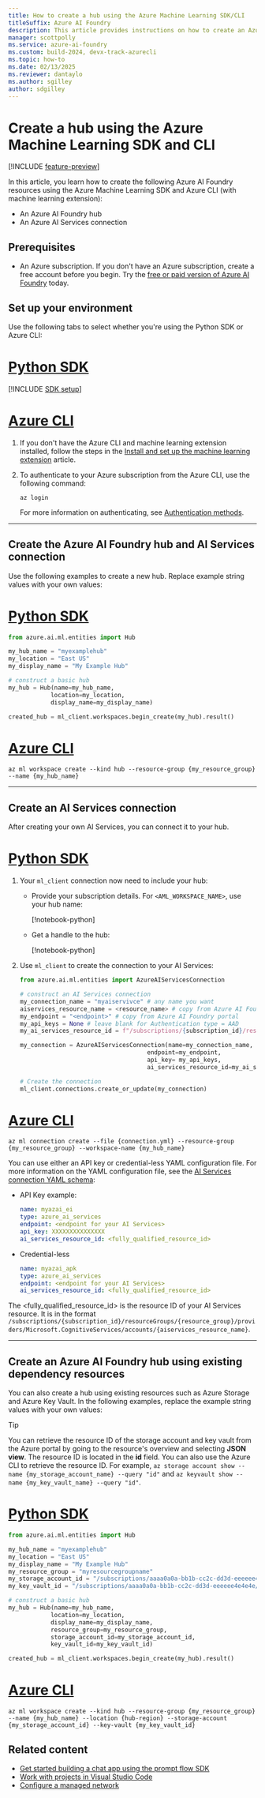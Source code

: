 ```yaml
---
title: How to create a hub using the Azure Machine Learning SDK/CLI
titleSuffix: Azure AI Foundry
description: This article provides instructions on how to create an Azure AI Foundry hub using the Azure Machine Learning SDK and Azure CLI extension.
manager: scottpolly
ms.service: azure-ai-foundry
ms.custom: build-2024, devx-track-azurecli
ms.topic: how-to
ms.date: 02/13/2025
ms.reviewer: dantaylo
ms.author: sgilley
author: sdgilley
---
```


# Create a hub using the Azure Machine Learning SDK and CLI

[!INCLUDE [feature-preview](../../includes/feature-preview.md)]

In this article, you learn how to create the following Azure AI Foundry resources using the Azure Machine Learning SDK and Azure CLI (with machine learning extension):
- An Azure AI Foundry hub
- An Azure AI Services connection

## Prerequisites

- An Azure subscription. If you don't have an Azure subscription, create a free account before you begin. Try the [free or paid version of Azure AI Foundry](https://azure.microsoft.com/free/) today.

## Set up your environment

Use the following tabs to select whether you're using the Python SDK or Azure CLI:

# [Python SDK](#tab/python)

[!INCLUDE [SDK setup](../../includes/development-environment-config.md)]

# [Azure CLI](#tab/azurecli)

1. If you don't have the Azure CLI and machine learning extension installed, follow the steps in the [Install and set up the machine learning extension](/azure/machine-learning/how-to-configure-cli) article.

1. To authenticate to your Azure subscription from the Azure CLI, use the following command:

    ```azurecli
    az login
    ```

    For more information on authenticating, see [Authentication methods](/cli/azure/authenticate-azure-cli).

---

## Create the Azure AI Foundry hub and AI Services connection

Use the following examples to create a new hub. Replace example string values with your own values:

# [Python SDK](#tab/python)

```Python
from azure.ai.ml.entities import Hub

my_hub_name = "myexamplehub"
my_location = "East US"
my_display_name = "My Example Hub"

# construct a basic hub
my_hub = Hub(name=my_hub_name, 
            location=my_location,
            display_name=my_display_name)

created_hub = ml_client.workspaces.begin_create(my_hub).result()

```

# [Azure CLI](#tab/azurecli)

```azurecli
az ml workspace create --kind hub --resource-group {my_resource_group} --name {my_hub_name}
```

---

## Create an AI Services connection

After creating your own AI Services, you can connect it to your hub.

# [Python SDK](#tab/python)

1. Your `ml_client` connection now need to include your hub:

    * Provide your subscription details.  For `<AML_WORKSPACE_NAME>`, use your hub name:
    
        [!notebook-python[](~/azureml-examples-main/sdk/python/resources/connections/connections.ipynb?name=details)]

    * Get a handle to the hub:

        [!notebook-python[](~/azureml-examples-main/sdk/python/resources/connections/connections.ipynb?name=ml_client)]

2. Use `ml_client` to create the connection to your AI Services:

    ```python
    from azure.ai.ml.entities import AzureAIServicesConnection

    # construct an AI Services connection
    my_connection_name = "myaiservivce" # any name you want
    aiservices_resource_name = <resource_name> # copy from Azure AI Foundry portal
    my_endpoint = "<endpoint>" # copy from Azure AI Foundry portal
    my_api_keys = None # leave blank for Authentication type = AAD
    my_ai_services_resource_id = f"/subscriptions/{subscription_id}/resourceGroups/{resource_group}/providers/Microsoft.CognitiveServices/accounts/{aiservices_resource_name}"

    my_connection = AzureAIServicesConnection(name=my_connection_name,
                                        endpoint=my_endpoint, 
                                        api_key= my_api_keys,
                                        ai_services_resource_id=my_ai_services_resource_id)

    # Create the connection
    ml_client.connections.create_or_update(my_connection)
    ```

# [Azure CLI](#tab/azurecli)

```azurecli
az ml connection create --file {connection.yml} --resource-group {my_resource_group} --workspace-name {my_hub_name}
```

You can use either an API key or credential-less YAML configuration file. For more information on the YAML configuration file, see the [AI Services connection YAML schema](/azure/machine-learning/reference-yaml-connection-ai-services):

- API Key example:

    ```yml
    name: myazai_ei
    type: azure_ai_services
    endpoint: <endpoint for your AI Services>
    api_key: XXXXXXXXXXXXXXX
    ai_services_resource_id: <fully_qualified_resource_id>
    ```

- Credential-less

    ```yml    
    name: myazai_apk
    type: azure_ai_services
    endpoint: <endpoint for your AI Services>
    ai_services_resource_id: <fully_qualified_resource_id>
    ```

The <fully_qualified_resource_id> is the resource ID of your AI Services resource. It is in the format `/subscriptions/{subscription_id}/resourceGroups/{resource_group}/providers/Microsoft.CognitiveServices/accounts/{aiservices_resource_name}`.

---

## Create an Azure AI Foundry hub using existing dependency resources

You can also create a hub using existing resources such as Azure Storage and Azure Key Vault. In the following examples, replace the example string values with your own values:

> [!TIP]
> You can retrieve the resource ID of the storage account and key vault from the Azure portal by going to the resource's overview and selecting __JSON view__. The resource ID is located in the __id__ field. You can also use the Azure CLI to retrieve the resource ID. For example, `az storage account show --name {my_storage_account_name} --query "id"` and `az keyvault show --name {my_key_vault_name} --query "id"`.

# [Python SDK](#tab/python)

```Python
from azure.ai.ml.entities import Hub

my_hub_name = "myexamplehub"
my_location = "East US"
my_display_name = "My Example Hub"
my_resource_group = "myresourcegroupname"
my_storage_account_id = "/subscriptions/aaaa0a0a-bb1b-cc2c-dd3d-eeeeee4e4e4e/resourceGroups/myresourcegroupname/providers/Microsoft.Storage/storageAccounts/mystorageaccountname"
my_key_vault_id = "/subscriptions/aaaa0a0a-bb1b-cc2c-dd3d-eeeeee4e4e4e/resourceGroups/myresourcegroupname/providers/Microsoft.KeyVault/vaults/mykeyvaultname"

# construct a basic hub
my_hub = Hub(name=my_hub_name, 
            location=my_location,
            display_name=my_display_name,
            resource_group=my_resource_group,
            storage_account_id=my_storage_account_id,
            key_vault_id=my_key_vault_id)

created_hub = ml_client.workspaces.begin_create(my_hub).result()
```

# [Azure CLI](#tab/azurecli)

```azurecli
az ml workspace create --kind hub --resource-group {my_resource_group} --name {my_hub_name} --location {hub-region} --storage-account {my_storage_account_id} --key-vault {my_key_vault_id}
```


## Related content

- [Get started building a chat app using the prompt flow SDK](../../quickstarts/get-started-code.md)
- [Work with projects in Visual Studio Code](vscode.md)
- [Configure a managed network](../configure-managed-network.md?tabs=python)
